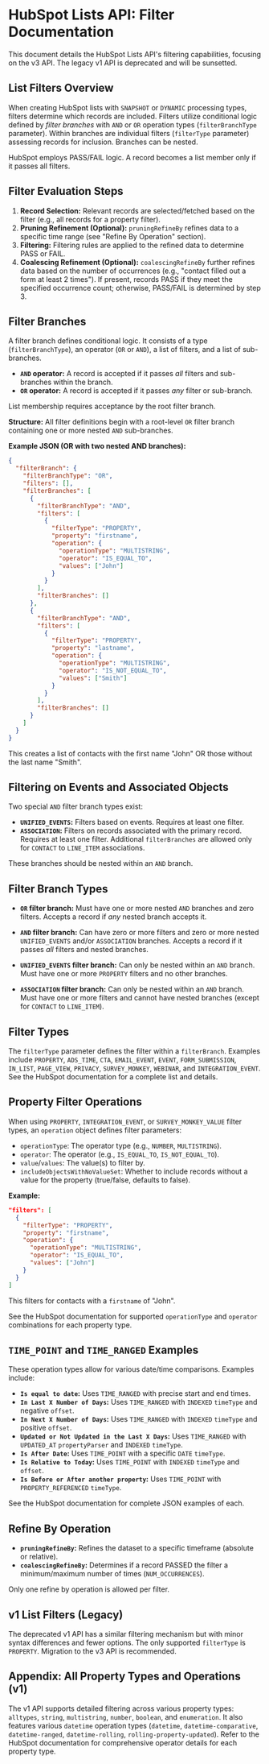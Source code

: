 # HubSpot Lists API: Filter Documentation

This document details the HubSpot Lists API's filtering capabilities, focusing on the v3 API.  The legacy v1 API is deprecated and will be sunsetted.

## List Filters Overview

When creating HubSpot lists with `SNAPSHOT` or `DYNAMIC` processing types, filters determine which records are included.  Filters utilize conditional logic defined by *filter branches* with `AND` or `OR` operation types (`filterBranchType` parameter).  Within branches are individual filters (`filterType` parameter) assessing records for inclusion.  Branches can be nested.

HubSpot employs PASS/FAIL logic. A record becomes a list member only if it passes all filters.

## Filter Evaluation Steps

1. **Record Selection:** Relevant records are selected/fetched based on the filter (e.g., all records for a property filter).
2. **Pruning Refinement (Optional):**  `pruningRefineBy` refines data to a specific time range (see "Refine By Operation" section).
3. **Filtering:** Filtering rules are applied to the refined data to determine PASS or FAIL.
4. **Coalescing Refinement (Optional):** `coalescingRefineBy` further refines data based on the number of occurrences (e.g., "contact filled out a form at least 2 times").  If present, records PASS if they meet the specified occurrence count; otherwise, PASS/FAIL is determined by step 3.


## Filter Branches

A filter branch defines conditional logic.  It consists of a type (`filterBranchType`), an operator (`OR` or `AND`), a list of filters, and a list of sub-branches.

* **`AND` operator:** A record is accepted if it passes *all* filters and sub-branches within the branch.
* **`OR` operator:** A record is accepted if it passes *any* filter or sub-branch.

List membership requires acceptance by the root filter branch.

**Structure:** All filter definitions begin with a root-level `OR` filter branch containing one or more nested `AND` sub-branches.


**Example JSON (OR with two nested AND branches):**

```json
{
  "filterBranch": {
    "filterBranchType": "OR",
    "filters": [],
    "filterBranches": [
      {
        "filterBranchType": "AND",
        "filters": [
          {
            "filterType": "PROPERTY",
            "property": "firstname",
            "operation": {
              "operationType": "MULTISTRING",
              "operator": "IS_EQUAL_TO",
              "values": ["John"]
            }
          }
        ],
        "filterBranches": []
      },
      {
        "filterBranchType": "AND",
        "filters": [
          {
            "filterType": "PROPERTY",
            "property": "lastname",
            "operation": {
              "operationType": "MULTISTRING",
              "operator": "IS_NOT_EQUAL_TO",
              "values": ["Smith"]
            }
          }
        ],
        "filterBranches": []
      }
    ]
  }
}
```

This creates a list of contacts with the first name "John" OR those without the last name "Smith".


## Filtering on Events and Associated Objects

Two special `AND` filter branch types exist:

* **`UNIFIED_EVENTS`:** Filters based on events.  Requires at least one filter.
* **`ASSOCIATION`:** Filters on records associated with the primary record. Requires at least one filter.  Additional `filterBranches` are allowed only for `CONTACT` to `LINE_ITEM` associations.

These branches should be nested within an `AND` branch.


## Filter Branch Types

* **`OR` filter branch:**  Must have one or more nested `AND` branches and zero filters.  Accepts a record if *any* nested branch accepts it.

* **`AND` filter branch:** Can have zero or more filters and zero or more nested `UNIFIED_EVENTS` and/or `ASSOCIATION` branches. Accepts a record if it passes *all* filters and nested branches.

* **`UNIFIED_EVENTS` filter branch:**  Can only be nested within an `AND` branch.  Must have one or more `PROPERTY` filters and no other branches.

* **`ASSOCIATION` filter branch:** Can only be nested within an `AND` branch.  Must have one or more filters and cannot have nested branches (except for `CONTACT` to `LINE_ITEM`).


## Filter Types

The `filterType` parameter defines the filter within a `filterBranch`.  Examples include `PROPERTY`, `ADS_TIME`, `CTA`, `EMAIL_EVENT`, `EVENT`, `FORM_SUBMISSION`, `IN_LIST`, `PAGE_VIEW`, `PRIVACY`, `SURVEY_MONKEY`, `WEBINAR`, and `INTEGRATION_EVENT`. See the HubSpot documentation for a complete list and details.


## Property Filter Operations

When using `PROPERTY`, `INTEGRATION_EVENT`, or `SURVEY_MONKEY_VALUE` filter types, an `operation` object defines filter parameters:

* `operationType`:  The operator type (e.g., `NUMBER`, `MULTISTRING`).
* `operator`: The operator (e.g., `IS_EQUAL_TO`, `IS_NOT_EQUAL_TO`).
* `value`/`values`: The value(s) to filter by.
* `includeObjectsWithNoValueSet`:  Whether to include records without a value for the property (true/false, defaults to false).

**Example:**

```json
"filters": [
  {
    "filterType": "PROPERTY",
    "property": "firstname",
    "operation": {
      "operationType": "MULTISTRING",
      "operator": "IS_EQUAL_TO",
      "values": ["John"]
    }
  }
]
```

This filters for contacts with a `firstname` of "John".

See the HubSpot documentation for supported `operationType` and `operator` combinations for each property type.


## `TIME_POINT` and `TIME_RANGED` Examples

These operation types allow for various date/time comparisons.  Examples include:

* **`Is equal to date`:**  Uses `TIME_RANGED` with precise start and end times.
* **`In Last X Number of Days`:** Uses `TIME_RANGED` with `INDEXED` `timeType` and negative `offset`.
* **`In Next X Number of Days`:** Uses `TIME_RANGED` with `INDEXED` `timeType` and positive `offset`.
* **`Updated or Not Updated in the Last X Days`:** Uses `TIME_RANGED` with `UPDATED_AT` `propertyParser` and `INDEXED` `timeType`.
* **`Is After Date`:** Uses `TIME_POINT` with a specific `DATE` `timeType`.
* **`Is Relative to Today`:** Uses `TIME_POINT` with `INDEXED` `timeType` and `offset`.
* **`Is Before or After another property`:** Uses `TIME_POINT` with `PROPERTY_REFERENCED` `timeType`.


See the HubSpot documentation for complete JSON examples of each.


## Refine By Operation

* **`pruningRefineBy`:** Refines the dataset to a specific timeframe (absolute or relative).
* **`coalescingRefineBy`:** Determines if a record PASSED the filter a minimum/maximum number of times (`NUM_OCCURRENCES`).

Only one refine by operation is allowed per filter.


## v1 List Filters (Legacy)

The deprecated v1 API has a similar filtering mechanism but with minor syntax differences and fewer options. The only supported `filterType` is `PROPERTY`.  Migration to the v3 API is recommended.


## Appendix:  All Property Types and Operations (v1)

The v1 API supports detailed filtering across various property types: `alltypes`, `string`, `multistring`, `number`, `boolean`, and `enumeration`. It also features various `datetime` operation types (`datetime`, `datetime-comparative`, `datetime-ranged`, `datetime-rolling`, `rolling-property-updated`).  Refer to the HubSpot documentation for comprehensive operator details for each property type.

